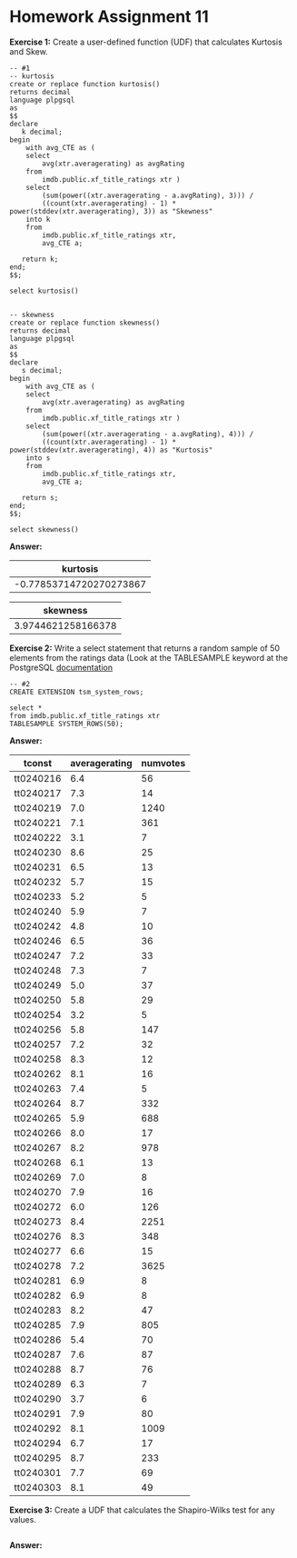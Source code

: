 # Homework Assignment 11

**Exercise 1:** Create a user-defined function (UDF) that calculates Kurtosis and Skew.

```
-- #1
-- kurtosis 
create or replace function kurtosis()
returns decimal 
language plpgsql
as
$$
declare
   k decimal;
begin
	with avg_CTE as (
	select
		avg(xtr.averagerating) as avgRating
	from
		imdb.public.xf_title_ratings xtr )
	select
		(sum(power((xtr.averagerating - a.avgRating), 3))) / 
		((count(xtr.averagerating) - 1) * power(stddev(xtr.averagerating), 3)) as "Skewness"
	into k
	from
		imdb.public.xf_title_ratings xtr,
		avg_CTE a;
   
   return k;
end;
$$;

select kurtosis()


-- skewness
create or replace function skewness()
returns decimal 
language plpgsql
as
$$
declare
   s decimal;
begin
	with avg_CTE as (
	select
		avg(xtr.averagerating) as avgRating
	from
		imdb.public.xf_title_ratings xtr )
	select
		(sum(power((xtr.averagerating - a.avgRating), 4))) / 
		((count(xtr.averagerating) - 1) * power(stddev(xtr.averagerating), 4)) as "Kurtosis"
	into s
	from
		imdb.public.xf_title_ratings xtr,
		avg_CTE a;
   
   return s;
end;
$$;

select skewness()
```

**Answer:**

| kurtosis                |
| ----------------------- |
| -0.77853714720270273867 |

| skewness           |
| ------------------ |
| 3.9744621258166378 |



**Exercise 2:** Write a select statement that returns a random sample of 50 elements from the ratings data (Look at the TABLESAMPLE keyword at the PostgreSQL [documentation](https://www.postgresql.org/docs/current/sql-select.html) 

```
-- #2
CREATE EXTENSION tsm_system_rows;

select *
from imdb.public.xf_title_ratings xtr 
TABLESAMPLE SYSTEM_ROWS(50);
```

**Answer:**

| tconst    | averagerating | numvotes |
| --------- | ------------- | -------- |
| tt0240216 | 6.4           | 56       |
| tt0240217 | 7.3           | 14       |
| tt0240219 | 7.0           | 1240     |
| tt0240221 | 7.1           | 361      |
| tt0240222 | 3.1           | 7        |
| tt0240230 | 8.6           | 25       |
| tt0240231 | 6.5           | 13       |
| tt0240232 | 5.7           | 15       |
| tt0240233 | 5.2           | 5        |
| tt0240240 | 5.9           | 7        |
| tt0240242 | 4.8           | 10       |
| tt0240246 | 6.5           | 36       |
| tt0240247 | 7.2           | 33       |
| tt0240248 | 7.3           | 7        |
| tt0240249 | 5.0           | 37       |
| tt0240250 | 5.8           | 29       |
| tt0240254 | 3.2           | 5        |
| tt0240256 | 5.8           | 147      |
| tt0240257 | 7.2           | 32       |
| tt0240258 | 8.3           | 12       |
| tt0240262 | 8.1           | 16       |
| tt0240263 | 7.4           | 5        |
| tt0240264 | 8.7           | 332      |
| tt0240265 | 5.9           | 688      |
| tt0240266 | 8.0           | 17       |
| tt0240267 | 8.2           | 978      |
| tt0240268 | 6.1           | 13       |
| tt0240269 | 7.0           | 8        |
| tt0240270 | 7.9           | 16       |
| tt0240272 | 6.0           | 126      |
| tt0240273 | 8.4           | 2251     |
| tt0240276 | 8.3           | 348      |
| tt0240277 | 6.6           | 15       |
| tt0240278 | 7.2           | 3625     |
| tt0240281 | 6.9           | 8        |
| tt0240282 | 6.9           | 8        |
| tt0240283 | 8.2           | 47       |
| tt0240285 | 7.9           | 805      |
| tt0240286 | 5.4           | 70       |
| tt0240287 | 7.6           | 87       |
| tt0240288 | 8.7           | 76       |
| tt0240289 | 6.3           | 7        |
| tt0240290 | 3.7           | 6        |
| tt0240291 | 7.9           | 80       |
| tt0240292 | 8.1           | 1009     |
| tt0240294 | 6.7           | 17       |
| tt0240295 | 8.7           | 233      |
| tt0240301 | 7.7           | 69       |
| tt0240303 | 8.1           | 49       |



**Exercise 3:** Create a UDF that calculates the Shapiro-Wilks test for any values.

```

```

**Answer:**

